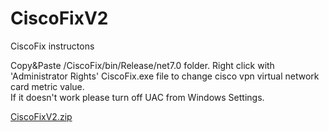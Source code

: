 # CiscoFixV2


CiscoFix instructons

Copy&Paste /CiscoFix/bin/Release/net7.0 folder. Right click with 'Administrator Rights' CiscoFix.exe file to change cisco vpn virtual network card metric value.   
If it doesn't work please turn off UAC from Windows Settings.

[CiscoFixV2.zip](https://github.com/leobath/CiscoFixV2/blob/master/CiscoFixV2/bin/Release/net7.0/CiscoFixV2.zip)
